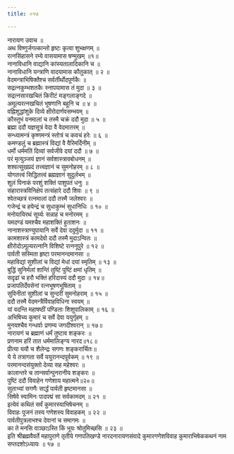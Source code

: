 ```yaml
---
title: ०१७

---
```

नारायण उवाच ॥  
अथ विष्णुर्जगत्कान्तो हृष्टः कृत्वा शुभक्षणम् ॥  
रत्नसिंहासने रम्ये वासयामास षण्मुखम् ॥१॥  
नानाविधानि वाद्यानि कांस्यतालादिकानि च ॥  
नानाविधानि यन्त्राणि वादयामास कौतुकात् ॥ २ ॥  
वेदमन्त्राभिषिक्तैश्च सर्वर्तीर्थोदपूर्णकैः ॥  
सद्रत्नकुम्भशतकैः स्नापयामास तं मुदा ॥ ३ ॥  
सद्रत्नसारखचितं किरीटं मङ्गलाङ्गदे ॥  
अमूल्यरत्नखचितं भूषणानि बहूनि च ॥ ४ ॥  
वह्निशुद्धांशुके दिव्ये क्षीरोदार्णवसम्भवम् ॥  
कौस्तुभं वनमालां च तस्मै चक्रं ददौ मुदा ॥ ५ ॥  
ब्रह्मा ददौ यज्ञसूत्रं वेदा वै वेदमातरम् ॥  
सन्ध्यामन्त्रं कृष्णमन्त्रं स्तोत्रं च कवचं हरेः ॥ ६ ॥  
कमण्डलुं च ब्रह्मास्त्रं विद्यां वै वैरिमर्दिनीम् ॥  
धर्मो धर्ममतिं दिव्यां सर्वजीवे दयां ददौ ॥ ७ ॥  
परं मृत्युञ्जयं ज्ञानं सर्वशास्त्रावबोधनम् ॥  
शश्वत्सुखप्रदं तत्त्वज्ञानं च सुमनोहरम् ॥ ८ ॥  
योगतत्त्वं सिद्धितत्त्वं ब्रह्मज्ञानं सुदुर्लभम् ॥  
शूलं पिनाकं परशुं शक्तिं पाशुपतं धनुः ॥  
संहारास्त्रविनिक्षेपं तत्संहारे ददौ शिवः ॥ ९ ॥  
श्वेतच्छत्रं रत्नमालां ददौ तस्मै जलेश्वरः ॥  
गजेन्द्रं च हयेन्द्रं च सुधाकुम्भं सुधानिधिः ॥ १० ॥  
मनोयायिरथं सूर्य्यः सन्नाहं च मनोरमम् ॥  
यमदण्डं यमश्चैव महाशक्तिं हुताशनः ॥  
नानाशस्त्राण्युपायानि सर्वे देवा ददुर्मुदा ॥ ११ ॥  
कामशास्त्रं कामदेवो ददौ तस्मै मुदाऽन्वितः ॥  
क्षीरोदोऽमूल्यरत्नानि विशिष्टे रत्ननूपुरे ॥ १२ ॥  
पार्वती सस्मिता हृष्टा परमानन्दमानसा ॥  
महाविद्यां सुशीलां च विद्यां मेधां दयां स्मृतिम् ॥ १३ ॥  
बुद्धिं सुनिर्मलां शान्तिं तुष्टिं पुष्टिं क्षमां धृतिम् ॥  
सदृढां च हरौ भक्तिं हरिदास्यं ददौ मुदा ॥ १४॥  
प्रजापतिर्देवसेनां रत्नभूषणभूषिताम् ॥  
सुविनीतां सुशीलां च सुन्दरीं सुमनोहराम् ॥ १५ ॥  
ददौ तस्मै वेदमन्त्रैर्विवाहविधिना स्वयम् ॥  
यां वदन्ति महाषष्ठीं पण्डिताः शिशुपालिकाम् ॥ १६ ॥  
अभिषिच्य कुमारं च सर्वे देवा ययुर्गृहम् ॥  
मुनयश्चैव गन्धर्वाः प्रणम्य जगदीश्वरान् ॥ १७॥  
नारायणं च ब्रह्माणं धर्मं तुष्टाव शङ्करः ॥  
प्रणनाम हरिं तात धर्ममालिङ्ग्य नारद॥१८॥  
प्रीत्या ययौ च शैलेन्द्रः सगणः शङ्करार्चितः॥  
ये ये तत्रागता सर्वे ययुरानन्दपूर्वकम् ॥ १९ ॥  
परमानन्दसंयुक्तो देव्या सह महेश्वरः ॥  
कालान्तरे च तान्सर्वान्पुनरानीय शङ्करः ॥  
पुष्टिं ददौ विवाहेन गणेशाय महात्मने॥२०॥  
सुताभ्यां सगणैः सार्द्धं पार्वती हृष्टमानसा ॥  
सिषेवे स्वामिनः पादपद्मं सा सर्वकामदम् ॥ २१ ॥  
इत्येवं कथितं सर्वं कुमारस्याभिषेचनम् ॥  
विवाहः पूजनं तस्य गणेशस्य विवाहकम् ॥ २२ ॥  
पार्वतीपुत्रलाभश्च देवानां च समागमः ॥  
का ते मनसि वाञ्छाऽस्ति किं भूयः श्रोतुमिच्छसि ॥ २३ ॥  
इति श्रीब्रह्मवैवर्ते महापुराणे तृतीये गणपतिखण्डे नारदनारायणसंवादे कुमारगणेशविवाह कुमाराभिषेककथनं नाम सप्तदशोऽध्यायः ॥ १७ ॥